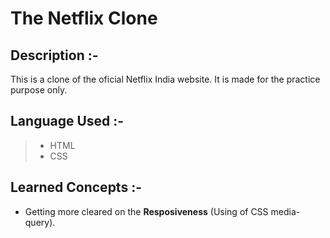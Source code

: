 # The Netflix Clone
## Description :-
This is a clone of the oficial Netflix India website. It is made for the practice purpose only.

## Language Used :-
> - HTML
> - CSS

## Learned Concepts :-
- Getting more cleared on the **Resposiveness** (Using of CSS media-query).
